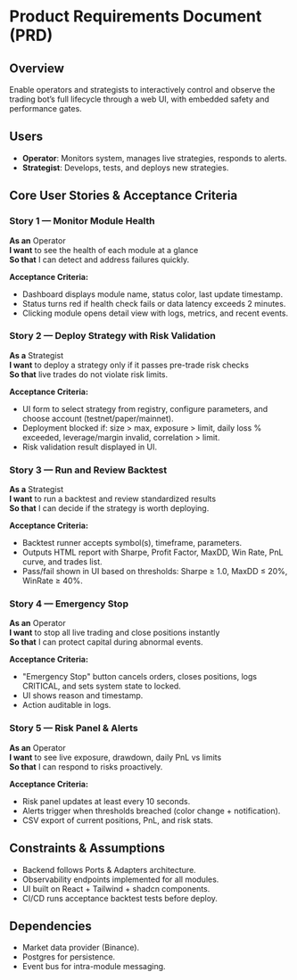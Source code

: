 # Product Requirements Document (PRD)

## Overview
Enable operators and strategists to interactively control and observe the trading bot’s full lifecycle through a web UI, with embedded safety and performance gates.

## Users
- **Operator**: Monitors system, manages live strategies, responds to alerts.
- **Strategist**: Develops, tests, and deploys new strategies.

## Core User Stories & Acceptance Criteria

### Story 1 — Monitor Module Health
**As an** Operator  
**I want** to see the health of each module at a glance  
**So that** I can detect and address failures quickly.

**Acceptance Criteria:**
- Dashboard displays module name, status color, last update timestamp.
- Status turns red if health check fails or data latency exceeds 2 minutes.
- Clicking module opens detail view with logs, metrics, and recent events.

### Story 2 — Deploy Strategy with Risk Validation
**As a** Strategist  
**I want** to deploy a strategy only if it passes pre-trade risk checks  
**So that** live trades do not violate risk limits.

**Acceptance Criteria:**
- UI form to select strategy from registry, configure parameters, and choose account (testnet/paper/mainnet).
- Deployment blocked if: size > max, exposure > limit, daily loss % exceeded, leverage/margin invalid, correlation > limit.
- Risk validation result displayed in UI.

### Story 3 — Run and Review Backtest
**As a** Strategist  
**I want** to run a backtest and review standardized results  
**So that** I can decide if the strategy is worth deploying.

**Acceptance Criteria:**
- Backtest runner accepts symbol(s), timeframe, parameters.
- Outputs HTML report with Sharpe, Profit Factor, MaxDD, Win Rate, PnL curve, and trades list.
- Pass/fail shown in UI based on thresholds: Sharpe ≥ 1.0, MaxDD ≤ 20%, WinRate ≥ 40%.

### Story 4 — Emergency Stop
**As an** Operator  
**I want** to stop all live trading and close positions instantly  
**So that** I can protect capital during abnormal events.

**Acceptance Criteria:**
- "Emergency Stop" button cancels orders, closes positions, logs CRITICAL, and sets system state to locked.
- UI shows reason and timestamp.
- Action auditable in logs.

### Story 5 — Risk Panel & Alerts
**As an** Operator  
**I want** to see live exposure, drawdown, daily PnL vs limits  
**So that** I can respond to risks proactively.

**Acceptance Criteria:**
- Risk panel updates at least every 10 seconds.
- Alerts trigger when thresholds breached (color change + notification).
- CSV export of current positions, PnL, and risk stats.

## Constraints & Assumptions
- Backend follows Ports & Adapters architecture.
- Observability endpoints implemented for all modules.
- UI built on React + Tailwind + shadcn components.
- CI/CD runs acceptance backtest tests before deploy.

## Dependencies
- Market data provider (Binance).
- Postgres for persistence.
- Event bus for intra-module messaging.
